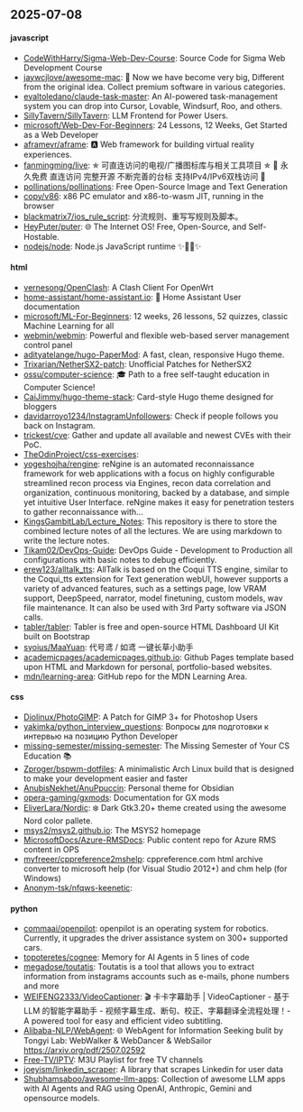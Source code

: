 ## 2025-07-08

#### javascript
* [CodeWithHarry/Sigma-Web-Dev-Course](https://github.com/CodeWithHarry/Sigma-Web-Dev-Course): Source Code for Sigma Web Development Course
* [jaywcjlove/awesome-mac](https://github.com/jaywcjlove/awesome-mac):  Now we have become very big, Different from the original idea. Collect premium software in various categories.
* [eyaltoledano/claude-task-master](https://github.com/eyaltoledano/claude-task-master): An AI-powered task-management system you can drop into Cursor, Lovable, Windsurf, Roo, and others.
* [SillyTavern/SillyTavern](https://github.com/SillyTavern/SillyTavern): LLM Frontend for Power Users.
* [microsoft/Web-Dev-For-Beginners](https://github.com/microsoft/Web-Dev-For-Beginners): 24 Lessons, 12 Weeks, Get Started as a Web Developer
* [aframevr/aframe](https://github.com/aframevr/aframe): 🅰️ Web framework for building virtual reality experiences.
* [fanmingming/live](https://github.com/fanmingming/live): ✯ 可直连访问的电视/广播图标库与相关工具项目 ✯ 🔕 永久免费 直连访问 完整开源 不断完善的台标 支持IPv4/IPv6双栈访问 🔕
* [pollinations/pollinations](https://github.com/pollinations/pollinations): Free Open-Source Image and Text Generation
* [copy/v86](https://github.com/copy/v86): x86 PC emulator and x86-to-wasm JIT, running in the browser
* [blackmatrix7/ios_rule_script](https://github.com/blackmatrix7/ios_rule_script): 分流规则、重写写规则及脚本。
* [HeyPuter/puter](https://github.com/HeyPuter/puter): 🌐 The Internet OS! Free, Open-Source, and Self-Hostable.
* [nodejs/node](https://github.com/nodejs/node): Node.js JavaScript runtime ✨🐢🚀✨

#### html
* [vernesong/OpenClash](https://github.com/vernesong/OpenClash): A Clash Client For OpenWrt
* [home-assistant/home-assistant.io](https://github.com/home-assistant/home-assistant.io): 📘 Home Assistant User documentation
* [microsoft/ML-For-Beginners](https://github.com/microsoft/ML-For-Beginners): 12 weeks, 26 lessons, 52 quizzes, classic Machine Learning for all
* [webmin/webmin](https://github.com/webmin/webmin): Powerful and flexible web-based server management control panel
* [adityatelange/hugo-PaperMod](https://github.com/adityatelange/hugo-PaperMod): A fast, clean, responsive Hugo theme.
* [Trixarian/NetherSX2-patch](https://github.com/Trixarian/NetherSX2-patch): Unofficial Patches for NetherSX2
* [ossu/computer-science](https://github.com/ossu/computer-science): 🎓 Path to a free self-taught education in Computer Science!
* [CaiJimmy/hugo-theme-stack](https://github.com/CaiJimmy/hugo-theme-stack): Card-style Hugo theme designed for bloggers
* [davidarroyo1234/InstagramUnfollowers](https://github.com/davidarroyo1234/InstagramUnfollowers): Check if people follows you back on Instagram.
* [trickest/cve](https://github.com/trickest/cve): Gather and update all available and newest CVEs with their PoC.
* [TheOdinProject/css-exercises](https://github.com/TheOdinProject/css-exercises): 
* [yogeshojha/rengine](https://github.com/yogeshojha/rengine): reNgine is an automated reconnaissance framework for web applications with a focus on highly configurable streamlined recon process via Engines, recon data correlation and organization, continuous monitoring, backed by a database, and simple yet intuitive User Interface. reNgine makes it easy for penetration testers to gather reconnaissance with…
* [KingsGambitLab/Lecture_Notes](https://github.com/KingsGambitLab/Lecture_Notes): This repository is there to store the combined lecture notes of all the lectures. We are using markdown to write the lecture notes.
* [Tikam02/DevOps-Guide](https://github.com/Tikam02/DevOps-Guide): DevOps Guide - Development to Production all configurations with basic notes to debug efficiently.
* [erew123/alltalk_tts](https://github.com/erew123/alltalk_tts): AllTalk is based on the Coqui TTS engine, similar to the Coqui_tts extension for Text generation webUI, however supports a variety of advanced features, such as a settings page, low VRAM support, DeepSpeed, narrator, model finetuning, custom models, wav file maintenance. It can also be used with 3rd Party software via JSON calls.
* [tabler/tabler](https://github.com/tabler/tabler): Tabler is free and open-source HTML Dashboard UI Kit built on Bootstrap
* [syoius/MaaYuan](https://github.com/syoius/MaaYuan): 代号鸢 / 如鸢 一键长草小助手
* [academicpages/academicpages.github.io](https://github.com/academicpages/academicpages.github.io): Github Pages template based upon HTML and Markdown for personal, portfolio-based websites.
* [mdn/learning-area](https://github.com/mdn/learning-area): GitHub repo for the MDN Learning Area.

#### css
* [Diolinux/PhotoGIMP](https://github.com/Diolinux/PhotoGIMP): A Patch for GIMP 3+ for Photoshop Users
* [yakimka/python_interview_questions](https://github.com/yakimka/python_interview_questions): Вопросы для подготовки к интервью на позицию Python Developer
* [missing-semester/missing-semester](https://github.com/missing-semester/missing-semester): The Missing Semester of Your CS Education 📚
* [Zproger/bspwm-dotfiles](https://github.com/Zproger/bspwm-dotfiles): A minimalistic Arch Linux build that is designed to make your development easier and faster
* [AnubisNekhet/AnuPpuccin](https://github.com/AnubisNekhet/AnuPpuccin): Personal theme for Obsidian
* [opera-gaming/gxmods](https://github.com/opera-gaming/gxmods): Documentation for GX mods
* [EliverLara/Nordic](https://github.com/EliverLara/Nordic): ❄️ Dark Gtk3.20+ theme created using the awesome Nord color pallete.
* [msys2/msys2.github.io](https://github.com/msys2/msys2.github.io): The MSYS2 homepage
* [MicrosoftDocs/Azure-RMSDocs](https://github.com/MicrosoftDocs/Azure-RMSDocs): Public content repo for Azure RMS content in OPS
* [myfreeer/cppreference2mshelp](https://github.com/myfreeer/cppreference2mshelp): cppreference.com html archive converter to microsoft help (for Visual Studio 2012+) and chm help (for Windows)
* [Anonym-tsk/nfqws-keenetic](https://github.com/Anonym-tsk/nfqws-keenetic): 

#### python
* [commaai/openpilot](https://github.com/commaai/openpilot): openpilot is an operating system for robotics. Currently, it upgrades the driver assistance system on 300+ supported cars.
* [topoteretes/cognee](https://github.com/topoteretes/cognee): Memory for AI Agents in 5 lines of code
* [megadose/toutatis](https://github.com/megadose/toutatis): Toutatis is a tool that allows you to extract information from instagrams accounts such as e-mails, phone numbers and more
* [WEIFENG2333/VideoCaptioner](https://github.com/WEIFENG2333/VideoCaptioner): 🎬 卡卡字幕助手 | VideoCaptioner - 基于 LLM 的智能字幕助手 - 视频字幕生成、断句、校正、字幕翻译全流程处理！- A powered tool for easy and efficient video subtitling.
* [Alibaba-NLP/WebAgent](https://github.com/Alibaba-NLP/WebAgent): 🌐 WebAgent for Information Seeking bulit by Tongyi Lab: WebWalker & WebDancer & WebSailor https://arxiv.org/pdf/2507.02592
* [Free-TV/IPTV](https://github.com/Free-TV/IPTV): M3U Playlist for free TV channels
* [joeyism/linkedin_scraper](https://github.com/joeyism/linkedin_scraper): A library that scrapes Linkedin for user data
* [Shubhamsaboo/awesome-llm-apps](https://github.com/Shubhamsaboo/awesome-llm-apps): Collection of awesome LLM apps with AI Agents and RAG using OpenAI, Anthropic, Gemini and opensource models.
